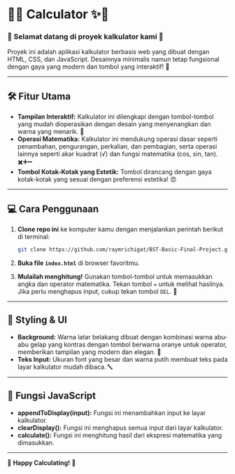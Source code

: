 # 📱✨ Calculator ✨📱

### 🎉 Selamat datang di proyek kalkulator kami 🎉

Proyek ini adalah aplikasi kalkulator berbasis web yang dibuat dengan HTML, CSS, dan JavaScript. Desainnya minimalis namun tetap fungsional dengan gaya yang modern dan tombol yang interaktif! 🎨

---

## 🛠️ **Fitur Utama**

- **Tampilan Interaktif:** Kalkulator ini dilengkapi dengan tombol-tombol yang mudah dioperasikan dengan desain yang menyenangkan dan warna yang menarik. 🌈
- **Operasi Matematika:** Kalkulator ini mendukung operasi dasar seperti penambahan, pengurangan, perkalian, dan pembagian, serta operasi lainnya seperti akar kuadrat (√) dan fungsi matematika (cos, sin, tan). ✖️➕➖
- **Tombol Kotak-Kotak yang Estetik:** Tombol dirancang dengan gaya kotak-kotak yang sesuai dengan preferensi estetika! 😍

---

## 💻 **Cara Penggunaan**

1. **Clone repo ini** ke komputer kamu dengan menjalankan perintah berikut di terminal:
    ```bash
    git clone https://github.com/raymrichigat/BST-Basic-Final-Project.git
    ```

2. **Buka file `index.html`** di browser favoritmu.

3. **Mulailah menghitung!** Gunakan tombol-tombol untuk memasukkan angka dan operator matematika. Tekan tombol `=` untuk melihat hasilnya. Jika perlu menghapus input, cukup tekan tombol `DEL`. 🧮

---

## 🎨 **Styling & UI**

- **Background:** Warna latar belakang dibuat dengan kombinasi warna abu-abu gelap yang kontras dengan tombol berwarna oranye untuk operator, memberikan tampilan yang modern dan elegan. 🌟
- **Teks Input:** Ukuran font yang besar dan warna putih membuat teks pada layar kalkulator mudah dibaca. 🔤

---

## 🔧 **Fungsi JavaScript**

- **appendToDisplay(input):** Fungsi ini menambahkan input ke layar kalkulator.
- **clearDisplay():** Fungsi ini menghapus semua input dari layar kalkulator.
- **calculate():** Fungsi ini menghitung hasil dari ekspresi matematika yang dimasukkan.

---

🌟 **Happy Calculating!** 🌟
